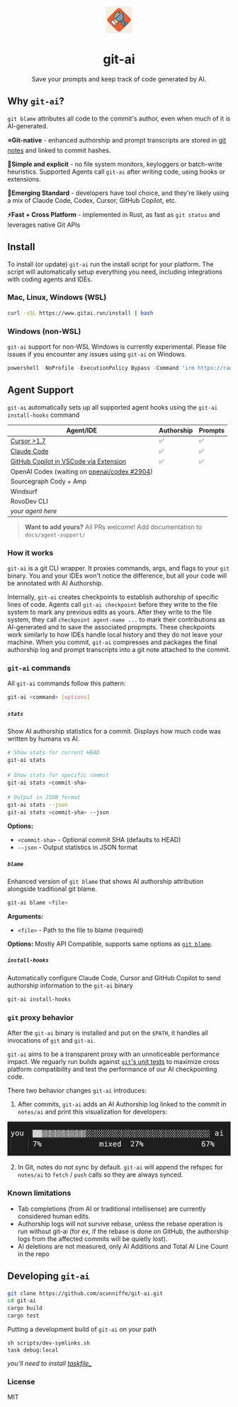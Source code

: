 <div align="center"><img  src="assets/docs/git-ai.png" width="60" height="60" /></div>
<h1 align="center"><b>git-ai</b></h1>
<p align="center">Save your prompts and keep track of code generated by AI.</p>

## Why `git-ai`?

`git blame` attributes all code to the commit's author, even when much of it is AI-generated.

**⭐️Git-native** - enhanced authorship and prompt transcripts are stored in [git notes](https://git-scm.com/docs/git-notes) and linked to commit hashes.

**🫡Simple and explicit** - no file system monitors, keyloggers or batch-write heuristics. Supported Agents call `git-ai` after writing code, using hooks or extensions.

**🤞Emerging Standard** - developers have tool choice, and they're likely using a mix of Claude Code, Codex, Cursor, GitHub Copilot, etc.

**⚡️Fast + Cross Platform** - implemented in Rust, as fast as `git status` and leverages native Git APIs

## Install

To install (or update) `git-ai` run the install script for your platform. The script will automatically setup everything you need, including integrations with coding agents and IDEs.

### Mac, Linux, Windows (WSL)

```bash
curl -sSL https://www.gitai.run/install | bash
```

### Windows (non-WSL)

`git-ai` support for non-WSL Windows is currently experimental. Please file issues if you encounter any issues using `git-ai` on Windows.

```powershell
powershell -NoProfile -ExecutionPolicy Bypass -Command "irm https://raw.githubusercontent.com/acunniffe/git-ai/main/install.ps1 | iex"
```

## Agent Support

`git-ai` automatically sets up all supported agent hooks using the `git-ai install-hooks` command

| Agent/IDE | Authorship | Prompts |
| --- | --- | --- |
| [Cursor >1.7](https://usegitai.com/docs/agent-support/cursor) | ✅ | ✅ |
| [Claude Code](https://usegitai.com/docs/agent-support/claude-code) | ✅ | ✅ |
| [GitHub Copilot in VSCode via Extension](https://usegitai.com/docs/agent-support/vs-code-github-copilot) | ✅ | ✅ |
| OpenAI Codex (waiting on [openai/codex #2904](https://github.com/openai/codex/pull/2904)) |  |  |
| Sourcegraph Cody + Amp |  |  |
| Windsurf |  |  |
| RovoDev CLI |  |  |
| _your agent here_ |  |  |

> **Want to add yours?** All PRs welcome! Add documentation to `docs/agent-support/`

### How it works

`git-ai` is a git CLI wrapper. It proxies commands, args, and flags to your `git` binary. You and your IDEs won't notice the difference, but all your code will be annotated with AI Authorship.

Internally, `git-ai` creates checkpoints to establish authorship of specific lines of code. Agents call `git-ai checkpoint` before they write to the file system to mark any previous edits as yours. After they write to the file system, they call `checkpoint agent-name ...` to mark their contributions as AI-generated and to save the associated propmpts. These checkpoints work similarly to how IDEs handle local history and they do not leave your machine. When you commit, `git-ai` compresses and packages the final authorship log and prompt transcripts into a git note attached to the commit.


### `git-ai` commands

All `git-ai` commands follow this pattern:

```bash
git-ai <command> [options]
```
##### `stats`

Show AI authorship statistics for a commit. Displays how much code was written by humans vs AI.

```bash
# Show stats for current HEAD
git-ai stats

# Show stats for specific commit
git-ai stats <commit-sha>

# Output in JSON format
git-ai stats --json
git-ai stats <commit-sha> --json
```

**Options:**
- `<commit-sha>` - Optional commit SHA (defaults to HEAD)
- `--json` - Output statistics in JSON format

##### `blame`

Enhanced version of `git blame` that shows AI authorship attribution alongside traditional git blame.

```bash
git-ai blame <file>
```

**Arguments:**
- `<file>` - Path to the file to blame (required)

**Options:**
Mostly API Compatible, supports same options as [`git blame`](https://git-scm.com/docs/git-blame). 

##### `install-hooks`

Automatically configure Claude Code, Cursor and GitHub Copilot to send authorship information to the `git-ai` binary 

```bash
git-ai install-hooks
```

### `git` proxy behavior 

After the `git-ai` binary is installed and put on the `$PATH`, it handles all invocations of `git` and `git-ai`. 

`git-ai` aims to be a transparent proxy with an unnoticeable performance impact. We reguarly run builds against [`git`'s unit tests](https://github.com/git/git/tree/master/t) to maximize cross platform compatibility and test the performance of our AI checkpointing code.

There two behavior changes `git-ai` introduces:

1. After commits, `git-ai` adds an AI Authorship log linked to the commit in `notes/ai` and print this visualization for developers: 

![alt](assets/docs/graph.jpg)

2. In Git, notes do not sync by default. `git-ai` will append the refspec for `notes/ai` to `fetch` / `push` calls so they are always synced. 


### Known limitations

- Tab completions (from AI or traditional intellisense) are currently considered human edits.
- Authorship logs will not survive rebase, unless the rebase operation is run without git-ai (for ex, if the rebase is done on GitHub, the authorship logs from the affected commits will be quietly lost).
- AI deletions are not measured, only AI Additions and Total AI Line Count in the repo

## Developing `git-ai`

```bash
git clone https://github.com/acunniffe/git-ai.git
cd git-ai
cargo build
cargo test
```

Putting a development build of `git-ai` on your path

```
sh scripts/dev-symlinks.sh
task debug:local 
```
_you'll need to install [taskfile_](https://taskfile.dev/docs/installation)_


### License

MIT
